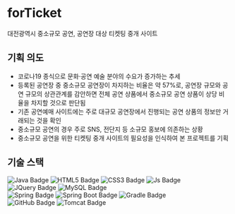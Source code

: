 # forTicket
대전광역시 중소규모 공연, 공연장 대상 티켓팅 중개 사이트

## 기획 의도
 - 코로나19 종식으로 문화·공연 예술 분야의 수요가 증가하는 추세
 - 등록된 공연장 중 중소규모 공연장이 차지하는 비율은 약 57%로, 공연장 규모와 공연 규모의 상관관계를 감안하면 전체 공연 상품에서 중소규모 공연 상품이 상당 비율을 차지할 것으로 판단됨
 - 기존 공연예매 사이트에는 주로 대규모 공연장에서 진행되는 공연 상품의 정보만 거래되는 것을 확인
 - 중소규모 공연의 경우 주로 SNS, 전단지 등 소규모 홍보에 의존하는 상황
 - 중소규모 공연을 위한 티켓팅 중개 사이트의 필요성을 인식하여 본 프로젝트를 기획

## 기술 스택
![Java Badge](https://img.shields.io/badge/Java-007396?style=flat-square&logo=java&logoColor=white)
![HTML5 Badge](https://img.shields.io/badge/HTML5-E34F26?style=flat-square&logo=HTML5&logoColor=white)
![CSS3 Badge](https://img.shields.io/badge/CSS3-1572B6?style=flat-square&logo=CSS3&logoColor=white)
![Js Badge](https://img.shields.io/badge/JavaScript-F7DF1E?style=flat-square&logo=javascript&logoColor=black)
![JQuery Badge](https://img.shields.io/badge/JQuery-%230769AD?style=flat-square&logo=jquery&logoColor=white)
![MySQL Badge](https://img.shields.io/badge/MySQL-4479A1?style=flat-square&logo=mysql&logoColor=white)
<br>
![Spring Badge](https://img.shields.io/badge/Spring-6DB33F?style=flat-square&logo=Spring&logoColor=white)
![Spring Boot Badge](https://img.shields.io/badge/Spring_Boot-6DB33F?style=flat-square&logo=SpringBoot&logoColor=white)
![Gradle Badge](https://img.shields.io/badge/Gradle-%2302303A?style=flat-square&logo=gradle&logoColor=white)
<br>
![GitHub Badge](https://img.shields.io/badge/GitHub-%23181717?style=flat-square&logo=github&logoColor=white)
![Tomcat Badge](https://img.shields.io/badge/Apache_Tomcat-%23F8DC75?style=flat-square&logo=apachetomcat&logoColor=white)
